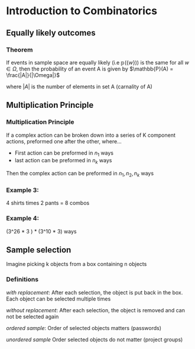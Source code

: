 # Introduction to Combinatorics 

## Equally likely outcomes

### Theorem 
If events in sample space are equally likely (i.e $\mathbb{p}(\{w\}))$ is the same for all $w \in \Omega$, then the probability of an event A is given by 
$\mathbb{P}(A) = \frac{|A|}{|\Omega|}$

where $|A|$ is the number of elements in set A (carnality of A)

## Multiplication Principle 


### Multiplication Principle 
If a complex action can be broken down into a series of K component actions, preformed one after the other, where...
- First action can be preformed in $n_1$ ways
- last action can be preformed in $n_k$ ways 

Then the complex action can be preformed in $n_{1},n_{2}, n_k$ ways 


### Example 3:

4  shirts times 2 pants = 8 combos 

### Example 4:

(3^26 * 3 ) * (3^10 * 3) ways 

## Sample selection 

Imagine picking k objects from a box containing n objects 

### Definitions 

$with$ $replacement$: After each selection, the object is put back in the box. Each object can be selected multiple times

$without$ $replacement$: After each selection, the object is removed and can not be selected again 

$ordered$ $sample$: Order of selected objects matters (passwords)

$unordered$ $sample$ Order selected objects do not matter (project groups)


